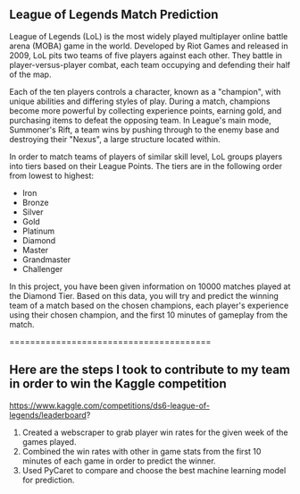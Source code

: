 ## League of Legends Match Prediction

League of Legends (LoL) is the most widely played multiplayer online battle arena (MOBA) game in the world. Developed by Riot Games and released in 2009, LoL pits two teams of five players against each other. They battle in player-versus-player combat, each team occupying and defending their half of the map.

Each of the ten players controls a character, known as a "champion", with unique abilities and differing styles of play. During a match, champions become more powerful by collecting experience points, earning gold, and purchasing items to defeat the opposing team. In League's main mode, Summoner's Rift, a team wins by pushing through to the enemy base and destroying their "Nexus", a large structure located within. 

In order to match teams of players of similar skill level, LoL groups players into tiers based on their League Points. The tiers are in the following order from lowest to highest:
* Iron
* Bronze
* Silver
* Gold
* Platinum
* Diamond
* Master
* Grandmaster
* Challenger

In this project, you have been given information on 10000 matches played at the Diamond Tier. Based on this data, you will try and predict the winning team of a match based on the chosen champions, each player's experience using their chosen champion, and the first 10 minutes of gameplay from the match.

=======================================

## Here are the steps I took to contribute to my team in order to win the Kaggle competition
https://www.kaggle.com/competitions/ds6-league-of-legends/leaderboard?

1. Created a webscraper to grab player win rates for the given week of the games played.
2. Combined the win rates with other in game stats from the first 10 minutes of each game in order to predict the winner.
3. Used PyCaret to compare and choose the best machine learning model for prediction.
